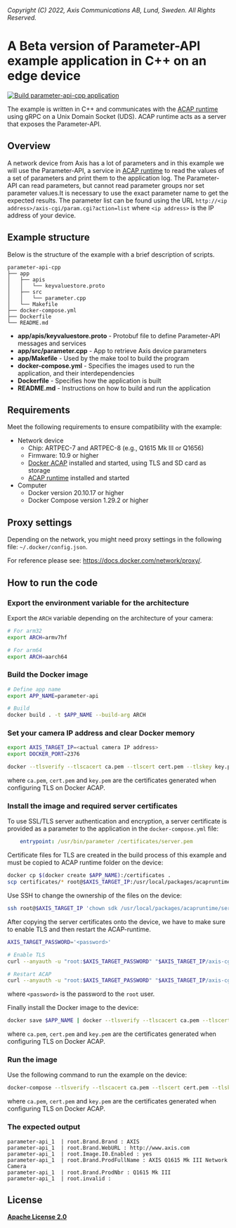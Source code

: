 *Copyright (C) 2022, Axis Communications AB, Lund, Sweden. All Rights Reserved.*

# A Beta version of Parameter-API example application in C++ on an edge device

[![Build parameter-api-cpp application](https://github.com/AxisCommunications/acap-computer-vision-sdk-examples/actions/workflows/parameter-api-cpp.yml/badge.svg)](https://github.com/AxisCommunications/acap-computer-vision-sdk-examples/actions/workflows/parameter-api-cpp.yml)

The example is written in C++ and communicates with the [ACAP runtime](https://hub.docker.com/r/axisecp/acap-runtime) using gRPC on a Unix Domain Socket (UDS). ACAP runtime acts as a server that exposes the Parameter-API.

## Overview

A network device from Axis has a lot of parameters and in this example we will use the Parameter-API, a service in [ACAP runtime](https://hub.docker.com/r/axisecp/acap-runtime) to read the values of a set of parameters and print them to the application log. The Parameter-API can read parameters, but cannot read parameter groups nor set parameter values.It is necessary to use the exact parameter name to get the expected results. The parameter list can be found using the URL `http://<ip address>/axis-cgi/param.cgi?action=list` where `<ip address>` is the IP address of your device.

## Example structure

Below is the structure of the example with a brief description of scripts.

```text
parameter-api-cpp
├── app
│   ├── apis
│   │   └── keyvaluestore.proto
│   ├── src
│   │   └── parameter.cpp
│   └── Makefile
├── docker-compose.yml
├── Dockerfile
└── README.md
```

* **app/apis/keyvaluestore.proto** - Protobuf file to define Parameter-API messages and services
* **app/src/parameter.cpp** - App to retrieve Axis device parameters
* **app/Makefile** - Used by the make tool to build the program
* **docker-compose.yml** - Specifies the images used to run the application, and their interdependencies
* **Dockerfile** - Specifies how the application is built
* **README.md** - Instructions on how to build and run the application

## Requirements

Meet the following requirements to ensure compatibility with the example:

* Network device
  * Chip: ARTPEC-7 and ARTPEC-8 (e.g., Q1615 Mk III or Q1656)
  * Firmware: 10.9 or higher
  * [Docker ACAP](https://github.com/AxisCommunications/docker-acap) installed and started, using TLS and SD card as storage
  * [ACAP runtime](https://hub.docker.com/r/axisecp/acap-runtime) installed and started
* Computer
  * Docker version 20.10.17 or higher
  * Docker Compose version 1.29.2 or higher

## Proxy settings

Depending on the network, you might need proxy settings in the following file: `~/.docker/config.json`.

For reference please see: https://docs.docker.com/network/proxy/.

## How to run the code

### Export the environment variable for the architecture

Export the `ARCH` variable depending on the architecture of your camera:

```sh
# For arm32
export ARCH=armv7hf

# For arm64
export ARCH=aarch64
```

### Build the Docker image

```sh
# Define app name
export APP_NAME=parameter-api

# Build
docker build . -t $APP_NAME --build-arg ARCH
```

### Set your camera IP address and clear Docker memory

```sh
export AXIS_TARGET_IP=<actual camera IP address>
export DOCKER_PORT=2376

docker --tlsverify --tlscacert ca.pem --tlscert cert.pem --tlskey key.pem -H tcp://$AXIS_TARGET_IP:$DOCKER_PORT system prune -af
```

where `ca.pem`, `cert.pem` and `key.pem` are the certificates generated when configuring TLS on Docker ACAP.

### Install the image and required server certificates

To use SSL/TLS server authentication and encryption, a server certificate is provided as a parameter to the application in the `docker-compose.yml` file:

```yaml
    entrypoint: /usr/bin/parameter /certificates/server.pem
```

Certificate files for TLS are created in the build process of this example and must be copied to ACAP runtime folder on the device:

```sh
docker cp $(docker create $APP_NAME):/certificates .
scp certificates/* root@$AXIS_TARGET_IP:/usr/local/packages/acapruntime
```

Use SSH to change the ownership of the files on the device:

```sh
ssh root@$AXIS_TARGET_IP 'chown sdk /usr/local/packages/acapruntime/server.*'
```

After copying the server certificates onto the device, we have to make sure to enable TLS and then restart the ACAP-runtime.

```sh
AXIS_TARGET_PASSWORD='<password>'

# Enable TLS
curl --anyauth -u "root:$AXIS_TARGET_PASSWORD" "$AXIS_TARGET_IP/axis-cgi/param.cgi?action=update&acapruntime.UseTLS=yes"

# Restart ACAP
curl --anyauth -u "root:$AXIS_TARGET_PASSWORD" "$AXIS_TARGET_IP/axis-cgi/applications/control.cgi?package=acapruntime&action=restart"
```

where `<password>` is the password to the `root` user.

Finally install the Docker image to the device:

```sh
docker save $APP_NAME | docker --tlsverify --tlscacert ca.pem --tlscert cert.pem --tlskey key.pem -H tcp://$AXIS_TARGET_IP:$DOCKER_PORT load
```

where `ca.pem`, `cert.pem` and `key.pem` are the certificates generated when configuring TLS on Docker ACAP.

### Run the image

Use the following command to run the example on the device:

```sh
docker-compose --tlsverify --tlscacert ca.pem --tlscert cert.pem --tlskey key.pem -H tcp://$AXIS_TARGET_IP:$DOCKER_PORT up
```

where `ca.pem`, `cert.pem` and `key.pem` are the certificates generated when configuring TLS on Docker ACAP.

### The expected output

```text
parameter-api_1  | root.Brand.Brand : AXIS
parameter-api_1  | root.Brand.WebURL : http://www.axis.com
parameter-api_1  | root.Image.I0.Enabled : yes
parameter-api_1  | root.Brand.ProdFullName : AXIS Q1615 Mk III Network Camera
parameter-api_1  | root.Brand.ProdNbr : Q1615 Mk III
parameter-api_1  | root.invalid :
```

## License

**[Apache License 2.0](../LICENSE)**
